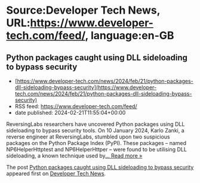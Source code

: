 # Source:Developer Tech News, URL:https://www.developer-tech.com/feed/, language:en-GB

## Python packages caught using DLL sideloading to bypass security
 - [https://www.developer-tech.com/news/2024/feb/21/python-packages-dll-sideloading-bypass-security](https://www.developer-tech.com/news/2024/feb/21/python-packages-dll-sideloading-bypass-security)
 - RSS feed: https://www.developer-tech.com/feed/
 - date published: 2024-02-21T11:55:04+00:00

<p>ReversingLabs researchers have uncovered Python packages using DLL sideloading to bypass security tools. On 10 January 2024, Karlo Zanki, a reverse engineer at ReversingLabs, stumbled upon two suspicious packages on the Python Package Index (PyPI). These packages – named NP6HelperHttptest and NP6HelperHttper – were found to be utilising DLL sideloading, a known technique used by<a class="excerpt-read-more" href="https://www.developer-tech.com/news/2024/feb/21/python-packages-dll-sideloading-bypass-security/" title="ReadPython packages caught using DLL sideloading to bypass security">... Read more &#187;</a></p>
<p>The post <a href="https://www.developer-tech.com/news/2024/feb/21/python-packages-dll-sideloading-bypass-security/">Python packages caught using DLL sideloading to bypass security</a> appeared first on <a href="https://www.developer-tech.com">Developer Tech News</a>.</p>

